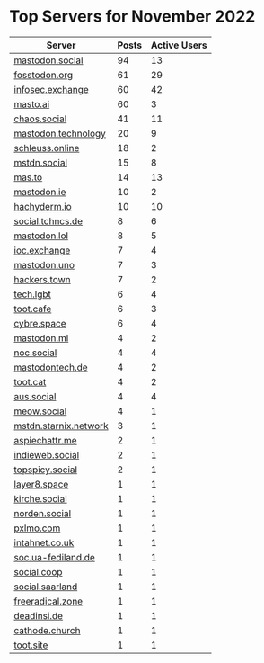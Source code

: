 # Top Servers for November 2022
| Server | Posts | Active Users |
| -- | -- | -- |
| [mastodon.social](https://mastodon.social/tags/PowerShell) | 94 | 13 |
| [fosstodon.org](https://fosstodon.org/tags/PowerShell) | 61 | 29 |
| [infosec.exchange](https://infosec.exchange/tags/PowerShell) | 60 | 42 |
| [masto.ai](https://masto.ai/tags/PowerShell) | 60 | 3 |
| [chaos.social](https://chaos.social/tags/PowerShell) | 41 | 11 |
| [mastodon.technology](https://mastodon.technology/tags/PowerShell) | 20 | 9 |
| [schleuss.online](https://schleuss.online/tags/PowerShell) | 18 | 2 |
| [mstdn.social](https://mstdn.social/tags/PowerShell) | 15 | 8 |
| [mas.to](https://mas.to/tags/PowerShell) | 14 | 13 |
| [mastodon.ie](https://mastodon.ie/tags/PowerShell) | 10 | 2 |
| [hachyderm.io](https://hachyderm.io/tags/PowerShell) | 10 | 10 |
| [social.tchncs.de](https://social.tchncs.de/tags/PowerShell) | 8 | 6 |
| [mastodon.lol](https://mastodon.lol/tags/PowerShell) | 8 | 5 |
| [ioc.exchange](https://ioc.exchange/tags/PowerShell) | 7 | 4 |
| [mastodon.uno](https://mastodon.uno/tags/PowerShell) | 7 | 3 |
| [hackers.town](https://hackers.town/tags/PowerShell) | 7 | 2 |
| [tech.lgbt](https://tech.lgbt/tags/PowerShell) | 6 | 4 |
| [toot.cafe](https://toot.cafe/tags/PowerShell) | 6 | 3 |
| [cybre.space](https://cybre.space/tags/PowerShell) | 6 | 4 |
| [mastodon.ml](https://mastodon.ml/tags/PowerShell) | 4 | 2 |
| [noc.social](https://noc.social/tags/PowerShell) | 4 | 4 |
| [mastodontech.de](https://mastodontech.de/tags/PowerShell) | 4 | 2 |
| [toot.cat](https://toot.cat/tags/PowerShell) | 4 | 2 |
| [aus.social](https://aus.social/tags/PowerShell) | 4 | 4 |
| [meow.social](https://meow.social/tags/PowerShell) | 4 | 1 |
| [mstdn.starnix.network](https://mstdn.starnix.network/tags/PowerShell) | 3 | 1 |
| [aspiechattr.me](https://aspiechattr.me/tags/PowerShell) | 2 | 1 |
| [indieweb.social](https://indieweb.social/tags/PowerShell) | 2 | 1 |
| [topspicy.social](https://topspicy.social/tags/PowerShell) | 2 | 1 |
| [layer8.space](https://layer8.space/tags/PowerShell) | 1 | 1 |
| [kirche.social](https://kirche.social/tags/PowerShell) | 1 | 1 |
| [norden.social](https://norden.social/tags/PowerShell) | 1 | 1 |
| [pxlmo.com](https://pxlmo.com/tags/PowerShell) | 1 | 1 |
| [intahnet.co.uk](https://intahnet.co.uk/tags/PowerShell) | 1 | 1 |
| [soc.ua-fediland.de](https://soc.ua-fediland.de/tags/PowerShell) | 1 | 1 |
| [social.coop](https://social.coop/tags/PowerShell) | 1 | 1 |
| [social.saarland](https://social.saarland/tags/PowerShell) | 1 | 1 |
| [freeradical.zone](https://freeradical.zone/tags/PowerShell) | 1 | 1 |
| [deadinsi.de](https://deadinsi.de/tags/PowerShell) | 1 | 1 |
| [cathode.church](https://cathode.church/tags/PowerShell) | 1 | 1 |
| [toot.site](https://toot.site/tags/PowerShell) | 1 | 1 |
